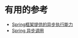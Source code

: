 

# 有用的参考

* [Spring框架提供的异步执行能力](http://ifeve.com/spring%e6%a1%86%e6%9e%b6%e6%8f%90%e4%be%9b%e7%9a%84%e5%bc%82%e6%ad%a5%e6%89%a7%e8%a1%8c%e8%83%bd%e5%8a%9b/)
* [Spring 异步调用](https://cloud.tencent.com/developer/article/1632359?from=article.detail.1347245)

